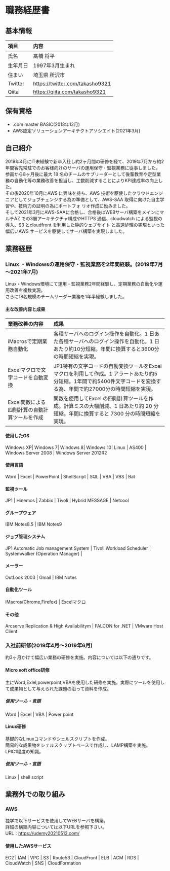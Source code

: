 # 職務経歴書

## 基本情報
| 項目 | 内容 |
|:-----------|:-----------------------------------------------------------|
| 氏名  | 髙橋 将平 　　　　　　　 |
| 生年月日 | 1997年3月生まれ |　
| 住まい   | 埼玉県 所沢市         |
| Twitter  | https://twitter.com/takasho9321  |
| Qiita  | https://qiita.com/takasho9321   |

## 保有資格
- .com master BASIC(2018年12月)
- AWS認定ソリューションアーキテクトアソシエイト(2021年3月)

## 自己紹介
2019年4月にIT未経験で新卒入社し約2ヶ月間の研修を経て、2019年7月から約2年間客先常駐でのお客様向けのサーバの運用保守・監視業務に従事しました。
<br> 参画から8ヶ月後に最大 18 名のチームのサブリーダーとして後輩教育や定型業務の自動化等の業務改善を担当し、工数削減することによりKPI達成率の向上した。
<br> その後2020年10月にAWS に興味を持ち、AWS 技術を駆使したクラウドエンジニアとしてジョブチェンジする為の準備として、AWS-SAA 取得に向けた自主学習や、技術力の証明の為にポートフォ
リオ作成に励みました。
<br> そして2021年3月にAWS-SAAに合格し、合格後はWEBサーバ構築をメインにマルチAZ での3層アーキテクチャ構成やHTTPS 通信、cloudwatch による監視の導入、S3 とcloudfront を利用した静的ウェブサイト
と高速処理の実現といった幅広いAWS サービスを駆使してサーバ構築を実現しました。


## 業務経歴

### Linux ・Windowsの運用保守・監視業務を2年間経験。(2019年7月～2021年7月)
Linux・Windows環境にて運用・監視業務2年間経験し、定期業務の自動化や運用改善を複数実現。
<br> さらに18名規模のチームリーダー業務を1年半経験しました。 

#### 主な改善内容と成果
| 業務改善の内容 | 成果 |
|:-----------|:-----------------------------------------------------------|
| iMacrosで定期業務自動化 | 各種サーバへのログイン操作を自動化。1 日あた各種サーバへのログイン操作を自動化。1 日あたり約10分短縮。年間に換算すると3600分の時間短縮を実現。 |　
| Excelマクロで文字コードを自動変換  | JP1特有の文字コードの自動変換ツールをExcelマクロを利用して作成。1 アラートあたり約5分短縮。1年間で約5400件文字コードを変換する為、年間で約27000分の時間短縮を実現。  |
| Excel関数による四則計算の自動計算ツールを作成  | 関数を使用してExcel の四則計算ツールを作成。計算ミスの大幅削減、1 日あたり約 20 分短縮。年間に換算すると 7300 分の時間短縮を実現。|

#### 使用したOS
Windows XP| Windows 7| Windows 8| Windows 10| Linux | AS400 | Windows Server 2008 | Windows Server 2012R2

#### 使用言語
Word | Excel | PowerPoint | ShellScript | SQL | VBA | VBS | Bat

#### 監視ツール
JP1 | Hinemos | Zabbix | Tivoli | Hybrid MESSAGE | Netcool

#### グループウェア
IBM Notes8.5 | IBM Notes9

#### ジョブ管理システム
JP1 Automatic Job management System | Tivoli Workload Scheduler | Systemwalker (Operation Manager) |

#### メーラー
OutLook 2003 | Gmail | IBM Notes

#### 自動化ツール
iMacros(Chrome,Firefox) | Excelマクロ

#### その他
Arcserve Replication & High Availabilitym | FALCON for .NET | VMware Host Client

### 入社前研修(2019年4月～2019年6月)
約3ヶ月かけて幅広い業務の研修を実施。内容については以下の通りです。

#### Micro soft office研修
主にWord,Exlel,powerpoint,VBAを使用した研修を実施。実際にツールを使用して成果物として与えられた課題の沿って資料を作成。

##### 使用ツール・言語
Word | Excel | VBA | Power point

#### Linux研修
基礎的なLinuxコマンドやシェルスクリプトを作成。
<br> 簡易的な成果物をシェルスクリプトベースで作成し、LAMP構築を実施。
<br> LPIC1程度の知識。

##### 使用ツール・言語
Linux | shell script

## 業務外での取り組み

### AWS
独学で以下サービスを使用してWEBサーバを構築。
<br> 詳細の構築内容については以下URLを参照下さい。 
<br>
URL：https://udemy20210512.com/

#### 使用したAWSサービス
EC2 | IAM | VPC | S3 | Route53 | CloudFront | ELB | ACM | RDS | CloudWatch | SNS | CloudFormation

